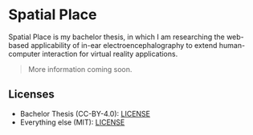 # Spatial Place

Spatial Place is my bachelor thesis, in which I am researching the web-based applicability of in-ear electroencephalography to extend human-computer interaction for virtual reality applications.

> More information coming soon.

## Licenses

- Bachelor Thesis (CC-BY-4.0): [LICENSE](/thesis/LICENSE)
- Everything else (MIT): [LICENSE](LICENSE)
